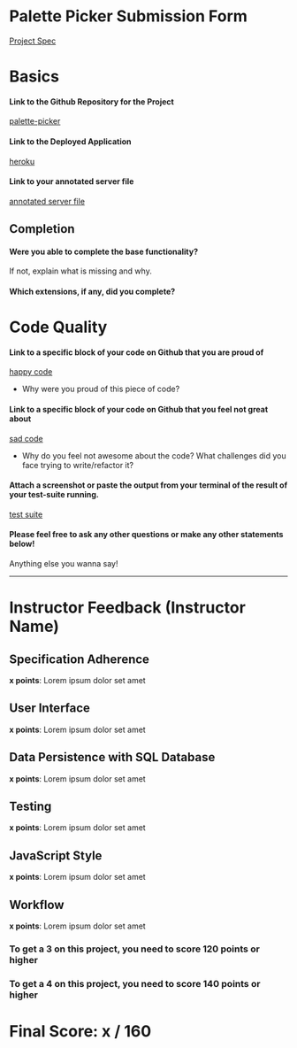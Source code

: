 # Palette Picker Submission Form

[Project Spec](http://frontend.turing.io/projects/palette-picker.html)

# Basics

#### Link to the Github Repository for the Project
[palette-picker]()

#### Link to the Deployed Application
[heroku]()

#### Link to your annotated server file
[annotated server file]()

## Completion

#### Were you able to complete the base functionality?

If not, explain what is missing and why.

#### Which extensions, if any, did you complete?

# Code Quality

#### Link to a specific block of your code on Github that you are proud of
[happy code]()

* Why were you proud of this piece of code?

#### Link to a specific block of your code on Github that you feel not great about
[sad code]()

* Why do you feel not awesome about the code? What challenges did you face trying to write/refactor it?

#### Attach a screenshot or paste the output from your terminal of the result of your test-suite running.

[test suite]()

#### Please feel free to ask any other questions or make any other statements below!

Anything else you wanna say!

-----


# Instructor Feedback (Instructor Name)

## Specification Adherence

**x points**: Lorem ipsum dolor set amet

## User Interface

**x points**: Lorem ipsum dolor set amet

## Data Persistence with SQL Database

**x points**: Lorem ipsum dolor set amet

## Testing

**x points**: Lorem ipsum dolor set amet

## JavaScript Style

**x points**: Lorem ipsum dolor set amet

## Workflow

**x points**: Lorem ipsum dolor set amet


### To get a 3 on this project, you need to score 120 points or higher
### To get a 4 on this project, you need to score 140 points or higher

# Final Score: x / 160